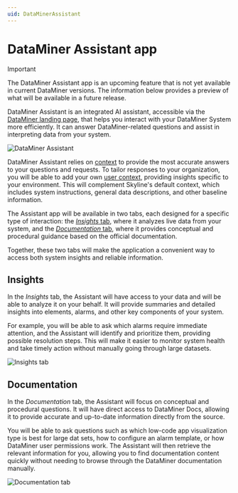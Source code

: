 ```yaml
---
uid: DataMinerAssistant
---
```


# DataMiner Assistant app

> [!IMPORTANT]
> The DataMiner Assistant app is an upcoming feature that is not yet available in current DataMiner versions. The information below provides a preview of what will be available in a future release.

DataMiner Assistant is an integrated AI assistant, accessible via the [DataMiner landing page](xref:Accessing_the_web_apps#dataminer-landing-page), that helps you interact with your DataMiner System more efficiently. It can answer DataMiner-related questions and assist in interpreting data from your system.

![DataMiner Assistant](~/dataminer/images/Assistant.png)

DataMiner Assistant relies on [context](xref:Assistant_Context) to provide the most accurate answers to your questions and requests. To tailor responses to your organization, you will be able to add your own [user context](xref:Assistant_UserContext), providing insights specific to your environment. This will complement Skyline's default context, which includes system instructions, general data descriptions, and other baseline information.

The Assistant app will be available in two tabs, each designed for a specific type of interaction: the [*Insights* tab](#insights), where it analyzes live data from your system, and the [*Documentation* tab](#documentation), where it provides conceptual and procedural guidance based on the official documentation.

Together, these two tabs will make the application a convenient way to access both system insights and reliable information.

## Insights

In the *Insights* tab, the Assistant will have access to your data and will be able to analyze it on your behalf. It will provide summaries and detailed insights into elements, alarms, and other key components of your system.

For example, you will be able to ask which alarms require immediate attention, and the Assistant will identify and prioritize them, providing possible resolution steps. This will make it easier to monitor system health and take timely action without manually going through large datasets.

![Insights tab](~/dataminer/images/Assistant_Insights_tab.png)

## Documentation

In the *Documentation* tab, the Assistant will focus on conceptual and procedural questions. It will have direct access to DataMiner Docs, allowing it to provide accurate and up-to-date information directly from the source.

You will be able to ask questions such as which low-code app visualization type is best for large dat sets, how to configure an alarm template, or how DataMiner user permissions work. The Assistant will then retrieve the relevant information for you, allowing you to find documentation content quickly without needing to browse through the DataMiner documentation manually.

![Documentation tab](~/dataminer/images/Assistant_Documentation_tab.png)
